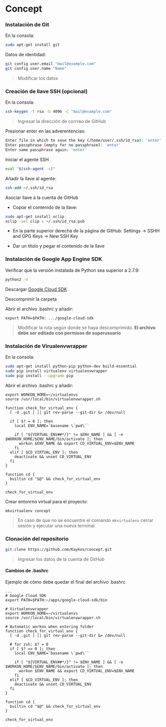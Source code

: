 # Concept

### Instalación de Git
En la consola:
```sh
sudo apt-get install git
```

Datos de identidad:
```sh
git config user.email "mail@example.com"
git config user.name "Name"
```
> Modificar los datos

### Creación de llave SSH (opcional)
En la consola:
```sh
ssh-keygen -t rsa -b 4096 -C "mail@example.com"
```
> Ingresar la dirección de corrreo de GitHub

Presionar enter en las adverentencias:
```sh
Enter file in which to save the key (/home/user/.ssh/id_rsa): 'enter'
Enter passphrase (empty for no passphrase): 'enter'
Enter same passphrase again: 'enter'
```

Iniciar el agente SSH
```sh
eval "$(ssh-agent -s)"
```

Añadir la llave al agente:
```sh
ssh-add ~/.ssh/id_rsa
```

Asociar llave a la cuenta de GitHub
* Copiar el contenido de la llave:
```sh
sudo apt-get install xclip
xclip -sel clip < ~/.ssh/id_rsa.pub
```

* En la parte superior derecha de la página de GitHub: Settings -> SSHH and GPG Keys -> New SSH Key

* Dar un título y pegar el contenido de la llave
    
### Instalación de Google App Engine SDK  
Verificar que la versión instalada de Python sea superior a 2.7.9:
```sh
python2 -V
```

Descargar [Google Cloud SDK]

Descomprimir la carpeta

Abrir el archivo .bashrc y añadir:
```
export PATH=$PATH: .../google-cloud-sdk
```
> Modificar la ruta según donde se haya descomprimido.
__El archivo debe ser editado con permisos de superusuario__

### Instalación de Virualenvwrapper
En la consola:
```sh
sudo apt-get install python-pip python-dev build-essential
sudo pip install virtualenv virtualenvwrapper
sudo pip install --upgrade pip
```

Abrir el archivo .bashrc y añadir:
```
export WORKON_HOME=~/virtualenvs
source /usr/local/bin/virtualenvwrapper.sh

function check_for_virtual_env {
  [ -d .git ] || git rev-parse --git-dir &> /dev/null

  if [ $? = 0 ]; then
    local ENV_NAME=`basename \`pwd\``

    if [ "${VIRTUAL_ENV##*/}" != $ENV_NAME ] && [ -e $WORKON_HOME/$ENV_NAME/bin/activate ]; then
      workon $ENV_NAME && export CD_VIRTUAL_ENV=$ENV_NAME
    fi
  elif [ $CD_VIRTUAL_ENV ]; then
    deactivate && unset CD_VIRTUAL_ENV
  fi
}

function cd {
  builtin cd "$@" && check_for_virtual_env
}

check_for_virtual_env
```

Crear entonrno virtual para el proyecto:
```sh
mkvirtualenv concept
```
> En caso de que no se encuentre el comando `mkvirtualenv` cerrar sesión y ejecutar una nueva terminal

### Clonación del repositorio
```sh
git clone https://github.com/Kaykos/concept.git
```
> Ingresar los datos de la cuenta de GitHub
    

#### Cambios de .bashrc
Ejemplo de cómo debe quedar el final del archivo .bashrc
```
...
# Google Cloud SDK
export PATH=$PATH:~/apps/google-cloud-sdk/bin

# Virtualenvwrapper
export WORKON_HOME=~/virtualenvs
source /usr/local/bin/virtualenvwrapper.sh

# Automatic workon when entering folder
function check_for_virtual_env {
  [ -d .git ] || git rev-parse --git-dir &> /dev/null

  # for zsh: $? = 0 
  if [ $? == 0 ]; then
    local ENV_NAME=`basename \`pwd\``

    if [ "${VIRTUAL_ENV##*/}" != $ENV_NAME ] && [ -e $WORKON_HOME/$ENV_NAME/bin/activate ]; then
      workon $ENV_NAME && export CD_VIRTUAL_ENV=$ENV_NAME
    fi
  elif [ $CD_VIRTUAL_ENV ]; then
    deactivate && unset CD_VIRTUAL_ENV
  fi
}

function cd {
  builtin cd "$@" && check_for_virtual_env
}

check_for_virtual_env
```
    
[Google Cloud SDK]: <https://cloud.google.com/sdk/docs/>
